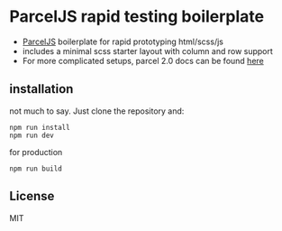# ParcelJS rapid testing boilerplate

- [ParcelJS](https://parceljs.org/) boilerplate for rapid prototyping html/scss/js
- includes a minimal scss starter layout with column and row support
- For more complicated setups, parcel 2.0 docs can be found [here](https://parceljs.org/docs/)

## installation

not much to say. Just clone the repository and:

```
npm run install
npm run dev
```

for production

```
npm run build

```

## License

MIT
